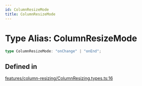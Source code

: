 ```yaml
---
id: ColumnResizeMode
title: ColumnResizeMode
---
```


# Type Alias: ColumnResizeMode

```ts
type ColumnResizeMode: "onChange" | "onEnd";
```

## Defined in

[features/column-resizing/ColumnResizing.types.ts:16](https://github.com/TanStack/table/blob/b1e6b79157b0debc7222660572b06c8b857f4605/packages/table-core/src/features/column-resizing/ColumnResizing.types.ts#L16)
